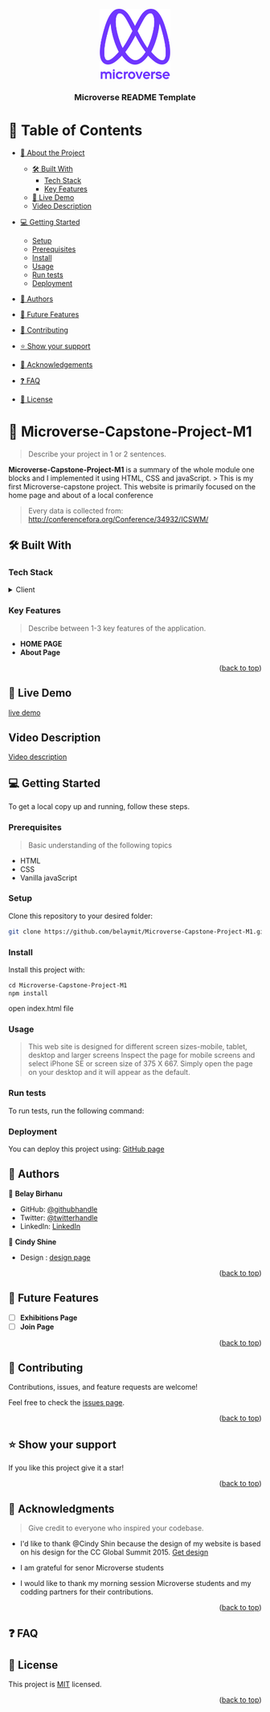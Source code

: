 <a name="readme-top"></a>

<!--
HOW TO USE:
This is an example of how you may give instructions on setting up your project locally.

Modify this file to match your project and remove sections that don't apply.

REQUIRED SECTIONS:
- Table of Contents
- About the Project
  - Built With
  - Live Demo
- Getting Started
- Authors
- Future Features
- Contributing
- Show your support
- Acknowledgements
- License

After you're finished please remove all the comments and instructions!
-->

<div align="center">

  <img src="./assets/Images/murple_logo.png" alt="logo" width="140"  height="auto" />
  <br/>

  <h3><b>Microverse README Template</b></h3>

</div>

<!-- TABLE OF CONTENTS -->

# 📗 Table of Contents

- [📖 About the Project](#about-project)
  - [🛠 Built With](#built-with)
    - [Tech Stack](#tech-stack)
    - [Key Features](#key-features)
  - [🚀 Live Demo](#live-demo)
  - [Video Description](#video-description)
  
- [💻 Getting Started](#getting-started)
  - [Setup](#setup)
  - [Prerequisites](#prerequisites)
  - [Install](#install)
  - [Usage](#usage)
  - [Run tests](#run-tests)
  - [Deployment](#triangular_flag_on_post-deployment)
- [👥 Authors](#authors)
- [🔭 Future Features](#future-features)
- [🤝 Contributing](#contributing)
- [⭐️ Show your support](#support)
- [🙏 Acknowledgements](#acknowledgements)
- [❓ FAQ](#faq)
- [📝 License](#license)

<!-- PROJECT DESCRIPTION -->

# 📖 Microverse-Capstone-Project-M1 <a name="about-project"></a>

> Describe your project in 1 or 2 sentences.

**Microverse-Capstone-Project-M1** is a summary of the whole module one blocks and I implemented it using HTML, CSS and javaScript. > This is my first Microverse-capstone project. This website is primarily focused on the home page and about of a local conference

> Every data is collected from:
       http://conferencefora.org/Conference/34932/ICSWM/ 

## 🛠 Built With <a name="built-with"></a>

### Tech Stack <a name="tech-stack"></a>

<details>
  <summary>Client</summary>
  <ul>
    <li><a href="#">JavaScript</a></li>
  </ul>
</details>

<!-- Features -->

### Key Features <a name="key-features"></a>

> Describe between 1-3 key features of the application.

- **HOME PAGE**
- **About Page**

<p align="right">(<a href="#readme-top">back to top</a>)</p>

<!-- LIVE DEMO -->

## 🚀 Live Demo <a name="live-demo"></a>

[live demo](https://belaymit.github.io/Microverse-Capstone-Project-M1/)

## Video Description <a name="video-description"></a>

  [Video description](https://www.loom.com/share/da122237cd514c84b657d7ebd78d535c)

## 💻 Getting Started <a name="getting-started"></a>

To get a local copy up and running, follow these steps.

### Prerequisites

> Basic understanding of the following topics

- HTML
- CSS
- Vanilla javaScript


### Setup

Clone this repository to your desired folder:
```sh
git clone https://github.com/belaymit/Microverse-Capstone-Project-M1.git
```

### Install

Install this project with:
```
cd Microverse-Capstone-Project-M1
npm install
```
open index.html file



### Usage

>This web site is designed for different screen sizes-mobile, tablet, desktop and larger screens
> Inspect the page for mobile screens and select iPhone SE or screen size of 375 X 667.
> Simply open the page on your desktop and it will appear as the default.

### Run tests

To run tests, run the following command:

### Deployment

You can deploy this project using: [GitHub page](https://pages.github.com/)

## 👥 Authors <a name="authors"></a>

👤 **Belay Birhanu**

- GitHub: [@githubhandle](https://github.com/belaymit?tab=repositories)
- Twitter: [@twitterhandle](https://twitter.com/2belamit)
- LinkedIn: [LinkedIn](https://www.linkedin.com/in/belay-birhanu-144ba714b/)

👤 **Cindy Shine**

- Design : [design page](https://www.behance.net/gallery/29845175/CC-Global-Summit-2015)


<p align="right">(<a href="#readme-top">back to top</a>)</p>

<!-- FUTURE FEATURES -->

## 🔭 Future Features <a name="future-features"></a>

- [ ] **Exhibitions Page**
- [ ] **Join Page**

<p align="right">(<a href="#readme-top">back to top</a>)</p>

<!-- CONTRIBUTING -->

## 🤝 Contributing <a name="contributing"></a>

Contributions, issues, and feature requests are welcome!

Feel free to check the [issues page](https://github.com/belaymit/Microverse-Capstone-Project-M1/issues).

<p align="right">(<a href="#readme-top">back to top</a>)</p>

<!-- SUPPORT -->

## ⭐️ Show your support <a name="support"></a>

If you like this project give it a star!

<p align="right">(<a href="#readme-top">back to top</a>)</p>

<!-- ACKNOWLEDGEMENTS -->

## 🙏 Acknowledgments <a name="acknowledgements"></a>

> Give credit to everyone who inspired your codebase.

- I'd like to thank @Cindy Shin because the design of my website is based on his design for the CC Global Summit 2015.
  [Get design](https://www.behance.net/gallery/29845175/CC-Global-Summit-2015)

- I am grateful for senor Microverse students
- I would like to thank my morning session Microverse students and my codding partners for their contributions.

<p align="right">(<a href="#readme-top">back to top</a>)</p>

<!-- FAQ (optional) -->

## ❓ FAQ <a name="faq"></a>


<!-- LICENSE -->

## 📝 License <a name="license"></a>

This project is [MIT](./LICENSE) licensed.

<p align="right">(<a href="#readme-top">back to top</a>)</p>